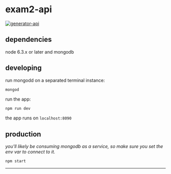 # exam2-api

[![generator-api](https://img.shields.io/badge/built%20with-generator--api-green.svg)](https://github.com/ndelvalle/generator-api)





## dependencies

node 6.3.x or later and mongodb

## developing

run mongodd on a separated terminal instance:

```
mongod
```

run the app:

```bash
npm run dev
```

the app runs on `localhost:8090`

## production

_you'll likely be consuming mongodb as a service, so make sure you set the env var to connect to it._

```bash
npm start
```





--------------------------------------------------------------------------------
